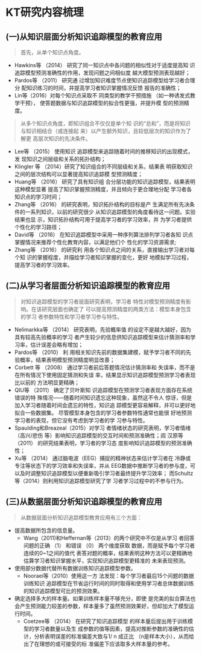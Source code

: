 KT研究内容梳理
======
## (一)从知识层面分析知识追踪模型的教育应用
> 首先，从单个知识点角度。<br>
* Hawkins等 （2014） 研究了同一知识点中各问题的相似性对于适度提高知 识追踪模型预测准确性的作用，发现问题之间相似度 越大模型预测表现越好；<br>
* Pardos等 （2011） 研究通 过增加知识难度节点使知识追踪模型给学习者合理分 配知识练习的时间，并提高学习者知识掌握情况反馈 报告的准确性；<br>
* Lin等（2016）对每个知识点采取不 同类型的教学干预措施 （如一种诱发式教学干预）， 使答题数据与知识追踪模型的拟合性更强，并提升模 型的预测精度。<br>
>从多个知识点角度，即知识组合不仅仅是单个知 识的“总和”，而是将知识与知识相结合（或连接起 来）以产生额外知识，且较低层次的知识作为了解更 高层次知识的先决条件。<br>
* Lee等 （2015） 使用知识 追踪模型来追踪随着时间的推移知识的出现模式，发 现知识之间层级和关系的拓扑结构；<br>
* Klingler 等 （2014）研究了知识组合的不同层级和关系，结果表 明获取知识之间的层次结构可以显著提高知识追踪模 型预测精度；<br>
* Huang等 （2016） 研究了具有知识组 合分层功能的知识追踪模型，结果表明这种模型显著 提高了知识掌握预测精度，并且倾向于更合理地分配 学习者各知识点的学习时间；<br>
* Zhang等 （2016） 的研究表明，知识拓扑结构的目标是产 生满足所有先决条件的一系列知识，以前的研究很少 从知识追踪模型的角度看待这一问题。实验结果也显 示，知识拓扑结构可用于提高学习者的学习效率，并 为学习者提供个性化的学习路径；<br>
* David等 （2016） 在知识追踪模型中采用一种序列算法排列学习者各知 识点掌握情况来推荐个性化教育内容，以满足他们个 性化的学习资源需求;<br>
* Zhang等 （2016） 的研究利 用各个知识点之间的关系，直接输出学习者对每个知 识的掌握程度，并描绘学习者知识掌握的变化，更好 地模拟学习过程，提高学习者的学习效率。<br> 
## (二)从学习者层面分析知识追踪模型的教育应用
>对知识追踪模型的学习者层面研究表明，学习者 特性对模型预测精度有影响。在该研究层面也确定了 可以提高预测精度的两类方法：模型本身包含的学习 者参数特性和学习者学习参与特性。 
* Nelimarkka等 （2014） 研究表明，先验概率值 的设定不是越大越好，因为具有较高先验概率的学习 者产生较少的信息供知识追踪模型来估计猜测率和学 习率，估计误差会略有增加；
* Pardos等 （2010） 利 用相关知识先前的数据集建模，赋予学习者不同的先 验概率，结果表明模型预测精度明显改善；
* Corbett 等 （2008） 通过学习者前后答题情况估计猜测率和 失误率，而不是在所有情况下使用固定猜测和失误 率，结果显示知识追踪模型预测学习者表现比以前的 方法明显更精确；
* QIU等 （2011） 确定了贝叶斯知 识追踪模型在预测学习者表现方面存在系统错误的特 殊情况——随着时间知识遗忘这种现象，虽然这不令人 惊讶，但是加入学习者随着时间会遗忘的特性，知识追 踪模型更容易解释，并可以更好地拟合一些数据集。 
尽管模型本身包含的学习者参数特性通常也能很 好地预测学习者的表现，但它没有考虑到学习者的学 习参与特性。
* Spaulding和Breazeal（2015）对学习 者情绪状态的研究表明，学习者情绪 （高兴/悲伤 等）影响知识追踪模型的交互时间和预测准确性；闾 汉原等 （2011） 的研究结果表明，学习者的学习态 度影响知识追踪模型的预测准确性；
* Xu等 （2014） 通过脑电波（EEG）捕捉的精神状态来估计学习者在 冷静或专注等状态下的学习效率和失误率，并从 EEG数据中推断学习者的参与度，可以及时调整知识追踪模型以便重新吸引学习者最终提升学习效率； 而Schultz等（2014）则利用知识追踪模型研究了学 习者学习过程中的不参与行为。 
## (三)从数据层面分析知识追踪模型的教育应用
>从数据层面分析知识追踪模型教育应用有三个方面：
* 提高数据所包含的信息量。
  * Wang（2011)和Heffernan等（2013）的两个研究中不仅是从学习 者回答问题的正确 （1） 和错误 （0） 两个维度获取 数据，而是赋予每个学习者连续的0~1之间的值代 表答对题的概率，结果表明这种方法可以更精确地估算学习者知识掌握水平，实现知识追踪模型更精准的 未来表现预测。
* 使用部分数据代替所有数据训练知识追踪模型参数。
  * Nooraei等（2010）使用这一方 法发现：每个学习者最后15个问题的数据训练知识 追踪模型在节省运行时间的同时取得和使用学习者总体数据训练的知识追踪模型可比的预测效果。
* 确定选择多大的样本量。如果训练样本量不够充分，即使 是完美的拟合算法也会产生预测能力较差的参数，样本量多了虽然预测效果好，但却加大了模型运行时间。
  * Coetzee等 （2014） 在研究了知识追踪模型 的样本量后提出用于训练模型的学习者数量以及生 成参数的值等因素，提高对推断参数的准确性的估 计，分析表明误差的标准偏差大致与1/ n 成正比 （n是样本大小），从而给出了在理想的或可接受的标 准偏差下应该取多大样本量的参考。

